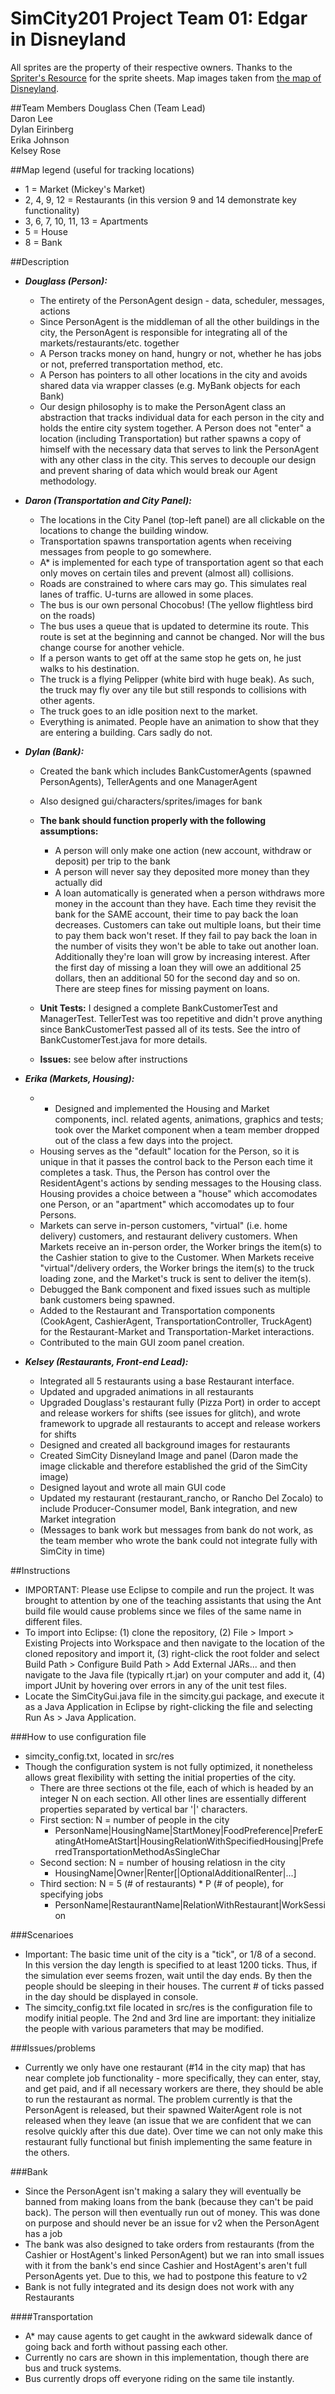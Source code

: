 SimCity201 Project Team 01: Edgar in Disneyland
===============================================

All sprites are the property of their respective owners.
Thanks to the [Spriter's Resource](http://www.spriters-resource.com/) for the sprite sheets.
Map images taken from [the map of Disneyland](http://disney.wikia.com/wiki/File:Disneyland_map_2011.jpg).

##Team Members
Douglass Chen (Team Lead) <br>
Daron Lee <br>
Dylan Eirinberg <br>
Erika Johnson <br>
Kelsey Rose <br>

##Map legend (useful for tracking locations)
+ 1 = Market (Mickey's Market)
+ 2, 4, 9, 12 = Restaurants (in this version 9 and 14 demonstrate key functionality)
+ 3, 6, 7, 10, 11, 13 = Apartments
+ 5 = House
+ 8 = Bank

##Description

+ **_Douglass (Person):_**
	+ The entirety of the PersonAgent design - data, scheduler, messages, actions
	+ Since PersonAgent is the middleman of all the other buildings in the city, the PersonAgent is responsible for integrating all of the markets/restaurants/etc. together
	+ A Person tracks money on hand, hungry or not, whether he has jobs or not, preferred transportation method, etc.
	+ A Person has pointers to all other locations in the city and avoids shared data via wrapper classes (e.g. MyBank objects for each Bank)
	+ Our design philosophy is to make the PersonAgent class an abstraction that tracks individual data for each person in the city and holds the entire city system together. A Person does not "enter" a location (including Transportation) but rather spawns a copy of himself with the necessary data that serves to link the PersonAgent with any other class in the city. This serves to decouple our design and prevent sharing of data which would break our Agent methodology.

+ **_Daron (Transportation and City Panel):_** 
	+ The locations in the City Panel (top-left panel) are all clickable on the locations to change the building window.
	+ Transportation spawns transportation agents when receiving messages from people to go somewhere.
	+ A* is implemented for each type of transportation agent so that each only moves on certain tiles and prevent (almost all) collisions.
	+ Roads are constrained to where cars may go. This simulates real lanes of traffic. U-turns are allowed in some places.
	+ The bus is our own personal Chocobus! (The yellow flightless bird on the roads)
	+ The bus uses a queue that is updated to determine its route. This route is set at the beginning and cannot be changed. Nor will the bus change course for another vehicle.
	+ If a person wants to get off at the same stop he gets on, he just walks to his destination.
	+ The truck is a flying Pelipper (white bird with huge beak). As such, the truck may fly over any tile but still responds to collisions with other agents.
	+ The truck goes to an idle position next to the market.
	+ Everything is animated. People have an animation to show that they are entering a building. Cars sadly do not.
+ **_Dylan (Bank):_** 
	+ Created the bank which includes BankCustomerAgents (spawned PersonAgents), TellerAgents and one ManagerAgent
	+ Also designed gui/characters/sprites/images for bank
	+ **The bank should function properly with the following assumptions:**
		+ A person will only make one action (new account, withdraw or deposit) per trip to the bank
		+ A person will never say they deposited more money than they actually did
		+ A loan automatically is generated when a person withdraws more money in the account than they have. Each time they revisit the bank for the SAME account, their time to pay back the loan decreases. Customers can take out multiple loans, but their time to pay them back won't reset. If they fail to pay back the loan in the number of visits they won't be able to take out another loan. Additionally they're loan will grow by increasing interest. After the first day of missing a loan they will owe an additional 25 dollars, then an additional 50 for the second day and so on. There are steep fines for missing payment on loans.
	
	+ **Unit Tests:** I designed a complete BankCustomerTest and ManagerTest. TellerTest was too repetitive and didn't prove anything since BankCustomerTest passed all of its tests. See the intro of BankCustomerTest.java for more details.
	
	+ **Issues:** see below after instructions

+ **_Erika (Markets, Housing):_** 
	+ + Designed and implemented the Housing and Market components, incl. related agents, animations, graphics and tests; took over the Market component when a team member dropped out of the class a few days into the project.
	+ Housing serves as the "default" location for the Person, so it is unique in that it passes the control back to the Person each time it completes a task. Thus, the Person has control over the ResidentAgent's actions by sending messages to the Housing class. Housing provides a choice between a "house" which accomodates one Person, or an "apartment" which accomodates up to four Persons.
	+ Markets can serve in-person customers, "virtual" (i.e. home delivery) customers, and restaurant delivery customers. When Markets receive an in-person order, the Worker brings the item(s) to the Cashier station to give to the Customer. When Markets receive "virtual"/delivery orders, the Worker brings the item(s) to the truck loading zone, and the Market's truck is sent to deliver the item(s).
	+ Debugged the Bank component and fixed issues such as multiple bank customers being spawned.
	+ Added to the Restaurant and Transportation components (CookAgent, CashierAgent, TransportationController, TruckAgent) for the Restaurant-Market and Transportation-Market interactions.
	+ Contributed to the main GUI zoom panel creation.
+ **_Kelsey (Restaurants, Front-end Lead):_** 
	+ Integrated all 5 restaurants using a base Restaurant interface. 
	+ Updated and upgraded animations in all restaurants 
	+ Upgraded Douglass's restaurant fully (Pizza Port) in order to accept and release workers for shifts (see issues for glitch), and wrote framework to upgrade all restaurants to accept and release workers for shifts
	+ Designed and created all background images for restaurants 
	+ Created SimCity Disneyland Image and panel (Daron made the image clickable and therefore established the grid of the SimCity image)
	+ Designed layout and wrote all main GUI code
	+ Updated my restaurant (restaurant_rancho, or Rancho Del Zocalo) to include Producer-Consumer model, Bank integration, and new Market integration 
	+ (Messages to bank work but messages from bank do not work, as the team member who wrote the bank could not integrate fully with SimCity in time)

##Instructions
+ IMPORTANT: Please use Eclipse to compile and run the project. It was brought to attention by one of the teaching assistants that using the Ant build file would cause problems since we files of the same name in different files.
+ To import into Eclipse: (1) clone the repository, (2) File > Import > Existing Projects into Workspace and then navigate to the location of the cloned repository and import it, (3) right-click the root folder and select Build Path > Configure Build Path > Add External JARs... and then navigate to the Java file (typically rt.jar) on your computer and add it, (4) import JUnit by hovering over errors in any of the unit test files.
+ Locate the SimCityGui.java file in the simcity.gui package, and execute it as a Java Application in Eclipse by right-clicking the file and selecting Run As > Java Application.

###How to use configuration file
+ simcity_config.txt, located in src/res
+ Though the configuration system is not fully optimized, it nonetheless allows great flexibility with setting the initial properties of the city.
	+ There are three sections ot the file, each of which is headed by an integer N on each section. All other lines are essentially different properties separated by vertical bar '|' characters.
	+ First section: N = number of people in the city
		+ PersonName|HousingName|StartMoney|FoodPreference|PreferEatingAtHomeAtStart|HousingRelationWithSpecifiedHousing|PreferredTransportationMethodAsSingleChar
	+ Second section: N = number of housing relatiosn in the city
		+ HousingName|Owner|Renter[|OptionalAdditionalRenter|...]
	+ Third section: N = 5 (# of restaurants) * P (# of people), for specifying jobs
		+ PersonName|RestaurantName|RelationWithRestaurant|WorkSession

###Scenarioes
+ Important: The basic time unit of the city is a "tick", or 1/8 of a second. In this version the day length is specified to at least 1200 ticks. Thus, if the simulation ever seems frozen, wait until the day ends. By then the people should be sleeping in their houses. The current # of ticks passed in the day should be displayed in console.
+ The simcity_config.txt file located in src/res is the configuration file to modify initial people. The 2nd and 3rd line are important: they initialize the people with various parameters that may be modified.

###Issues/problems
+ Currently we only have one restaurant (#14 in the city map) that has near complete job functionality - more specifically, they can enter, stay, and get paid, and if all necessary workers are there, they should be able to run the restaurant as normal. The problem currently is that the PersonAgent is released, but their spawned WaiterAgent role is not released when they leave (an issue that we are confident that we can resolve quickly after this due date). Over time we can not only make this restaurant fully functional but finish implementing the same feature in the others.
	

###Bank
+ Since the PersonAgent isn't making a salary they will eventually be banned from making loans from the bank (because they can't be paid back). The person will then eventually run out of money. This was done on purpose and should never be an issue for v2 when the PersonAgent has a job
+ The bank was also designed to take orders from restaurants (from the Cashier or HostAgent's linked PersonAgent) but we ran into small issues with it from the bank's end since Cashier and HostAgent's aren't full PersonAgents yet. Due to this, we had to postpone this feature to v2
+ Bank is not fully integrated and its design does not work with any Restaurants

####Transportation
+ A* may cause agents to get caught in the awkward sidewalk dance of going back and forth without passing each other.
+ Currently no cars are shown in this implementation, though there are bus and truck systems.
+ Bus currently drops off everyone riding on the same tile instantly.

